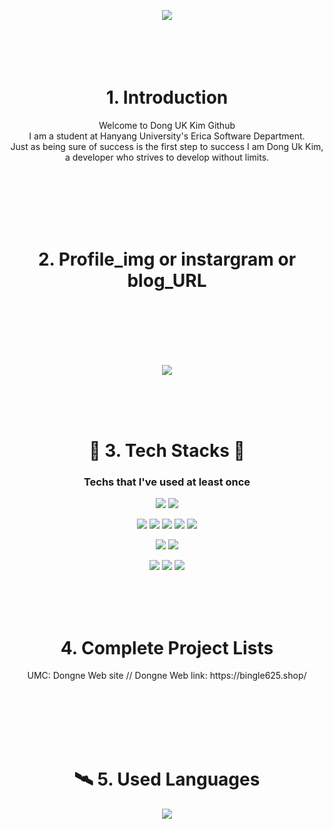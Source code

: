 <p align="center">
<img src="https://capsule-render.vercel.app/api?type=Waving&color=auto&height=300&section=header&text=DONG%20UK%20KIM&fontSize=90" />
<br/><br/><br/><br/><br/>

<h1 align="center">1. Introduction</h1>
<p align="center"> Welcome to Dong UK Kim Github </br>
I am a student at Hanyang University's Erica Software Department.</br>
Just as being sure of success is the first step to success
I am Dong Uk Kim, a developer who strives to develop without limits. </p>
<br/><br/><br/><br/><br/>


<h1 align="center">2. Profile_img or instargram or  blog_URL</h1>
<br/><br/><br/><br/><br/>



<p align="center">
<img src="https://github-readme-stats.vercel.app/api?username=UnivDonguk22&theme=blue-green"/>
</p>

</br></br><br/>

<h1 align="center"> 🚀 3. Tech Stacks 🚀 </h1>

<h3 align="center"> Techs that I've used at least once </h3>

<p align="center">
<img src="https://img.shields.io/badge/Python-3766AB?style=flat-square&logo=Python&logoColor=white"/> <img src="https://img.shields.io/badge/C-A8B9CC?style=flat-square&logo=C&logoColor=white"/> </br>

<p align="center">
<img src="https://img.shields.io/badge/AWS-232F3E?style=flat-square&logo=Amazon AWS&logoColor=white"/> <img src="https://img.shields.io/badge/MySQL-4479A1?style=flat-square&logo=MySQL&logoColor=white"/>
<img src="https://img.shields.io/badge/Node.js-339933?style=flat-square&logo=Node.js&logoColor=white"/> <img src="https://img.shields.io/badge/Express-000000?style=flat-square&logo=Express&logoColor=white"/> <img src="https://img.shields.io/badge/NGINX-009639?style=flat-square&logo=NGINX&logoColor=white"/> </br>

<p align="center">
<img src="https://img.shields.io/badge/Postman-FF6C37?style=flat-square&logo=Postman&logoColor=white"/> <img src="https://img.shields.io/badge/Swagger-85EA2D?style=flat-square&logo=Swagger&logoColor=white"/> </br>

<p align="center">
<img src="https://img.shields.io/badge/Notion-000000?style=flat-square&logo=Notion&logoColor=white"/> <img src="https://img.shields.io/badge/Slack-4A154B?style=flat-square&logo=Slack&logoColor=white"/> <img src="https://img.shields.io/badge/Figma-232F3E?style=flat-square&logo=Figma&logoColor=white"/> </p>
</br></br></br>


<h1 align="center">4. Complete Project Lists</h1>
<p align="center">UMC: Dongne Web site // Dongne Web link: https://bingle625.shop/ </p>
</br></br></br></br></br>

<h1 align="center">🛰 5. Used Languages </h1>

<p align="center">
<img src="https://github-readme-stats.vercel.app/api/top-langs/?username=UnivDonguk22&layout=compact&theme=vision-friendly-dark&langs_count=3"/>
</p>
